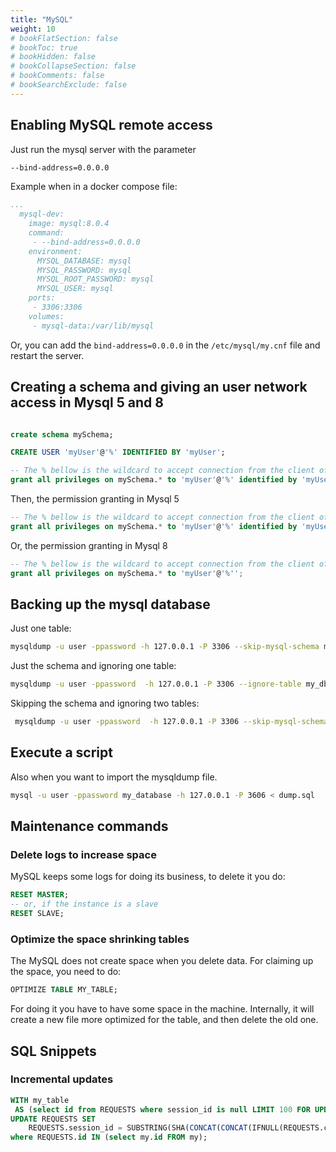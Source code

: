 ```yaml
---
title: "MySQL"
weight: 10
# bookFlatSection: false
# bookToc: true
# bookHidden: false
# bookCollapseSection: false
# bookComments: false
# bookSearchExclude: false
---
```


## Enabling MySQL remote access

Just run the mysql server with the parameter
```sh
--bind-address=0.0.0.0
```
Example when in a docker compose file:

``` yaml
...
  mysql-dev:
    image: mysql:8.0.4
    command:
     - --bind-address=0.0.0.0
    environment:
      MYSQL_DATABASE: mysql
      MYSQL_PASSWORD: mysql
      MYSQL_ROOT_PASSWORD: mysql
      MYSQL_USER: mysql
    ports:
     - 3306:3306
    volumes:
     - mysql-data:/var/lib/mysql
```
Or, you can add the `bind-address=0.0.0.0` in the `/etc/mysql/my.cnf` file and restart the server.


## Creating a schema and giving an user network access in Mysql 5 and 8

``` SQL

create schema mySchema; 

CREATE USER 'myUser'@'%' IDENTIFIED BY 'myUser';

-- The % bellow is the wildcard to accept connection from the client of any host in the network
grant all privileges on mySchema.* to 'myUser'@'%' identified by 'myUser'; 
```

Then, the permission granting in Mysql 5
``` SQL
-- The % bellow is the wildcard to accept connection from the client of any host in the network
grant all privileges on mySchema.* to 'myUser'@'%' identified by 'myUser'; 
```

Or, the permission granting in Mysql 8
``` SQL
-- The % bellow is the wildcard to accept connection from the client of any host in the network
grant all privileges on mySchema.* to 'myUser'@'%''; 
```

## Backing up the mysql database
Just one table:
``` bash
mysqldump -u user -ppassword -h 127.0.0.1 -P 3306 --skip-mysql-schema my_db MY_TABLE > dump.sql
```

Just the schema and ignoring one table:
``` bash
mysqldump -u user -ppassword  -h 127.0.0.1 -P 3306 --ignore-table my_db.table1 --no-data my_db > nodata.sql
```

Skipping the schema and ignoring two tables:
``` bash
 mysqldump -u user -ppassword  -h 127.0.0.1 -P 3306 --skip-mysql-schema --ignore-table my_db.table1 --ignore-table my_db.table2 my_db > smallertables.sql
```

## Execute a script
Also when you want to import the mysqldump file.

``` bash
mysql -u user -ppassword my_database -h 127.0.0.1 -P 3606 < dump.sql
```

## Maintenance commands

### Delete logs to increase space

MySQL keeps some logs for doing its business, to delete it you do:
``` SQL
RESET MASTER; 
-- or, if the instance is a slave
RESET SLAVE;
```

### Optimize the space shrinking tables

The MySQL does not create space when you delete data. For claiming up the space, you need to do:
``` SQL
OPTIMIZE TABLE MY_TABLE;
```
For doing it you have to have some space in the machine. Internally, it will create a new file more optimized for the table, and then delete the old one.

## SQL Snippets

### Incremental updates

``` SQL
WITH my_table 
 AS (select id from REQUESTS where session_id is null LIMIT 100 FOR UPDATE SKIP LOCKED)
UPDATE REQUESTS SET
	REQUESTS.session_id = SUBSTRING(SHA(CONCAT(CONCAT(IFNULL(REQUESTS.column_1, ''), IFNULL(REQUESTS.column_2, ''), IFNULL(REQUESTS.column_2, '')))), 25)
where REQUESTS.id IN (select my.id FROM my);  
```